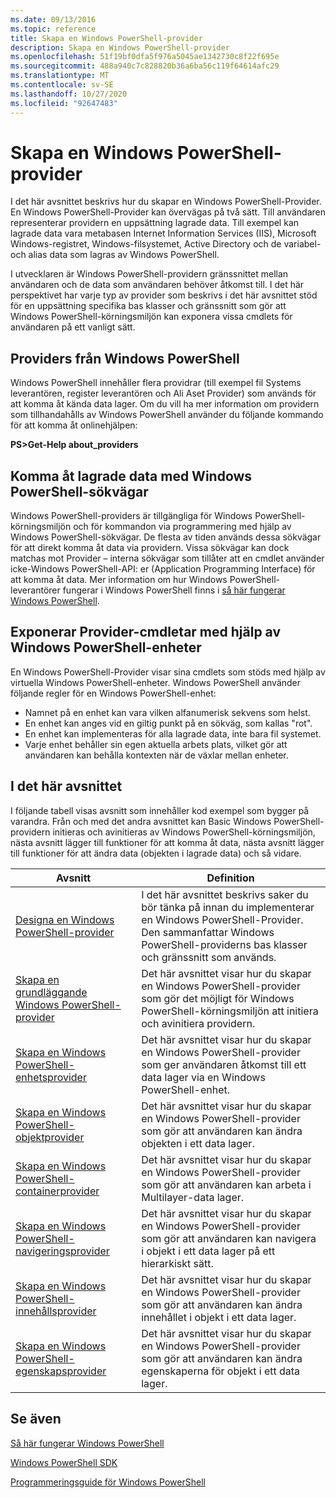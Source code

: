 ```yaml
---
ms.date: 09/13/2016
ms.topic: reference
title: Skapa en Windows PowerShell-provider
description: Skapa en Windows PowerShell-provider
ms.openlocfilehash: 51f19bf0dfa5f976a5045ae1342730c8f22f695e
ms.sourcegitcommit: 488a940c7c828820b36a6ba56c119f64614afc29
ms.translationtype: MT
ms.contentlocale: sv-SE
ms.lasthandoff: 10/27/2020
ms.locfileid: "92647483"
---
```

# <a name="how-to-create-a-windows-powershell-provider"></a>Skapa en Windows PowerShell-provider

I det här avsnittet beskrivs hur du skapar en Windows PowerShell-Provider. En Windows PowerShell-Provider kan övervägas på två sätt. Till användaren representerar providern en uppsättning lagrade data. Till exempel kan lagrade data vara metabasen Internet Information Services (IIS), Microsoft Windows-registret, Windows-filsystemet, Active Directory och de variabel-och alias data som lagras av Windows PowerShell.

I utvecklaren är Windows PowerShell-providern gränssnittet mellan användaren och de data som användaren behöver åtkomst till. I det här perspektivet har varje typ av provider som beskrivs i det här avsnittet stöd för en uppsättning specifika bas klasser och gränssnitt som gör att Windows PowerShell-körningsmiljön kan exponera vissa cmdlets för användaren på ett vanligt sätt.

## <a name="providers-provided-by-windows-powershell"></a>Providers från Windows PowerShell

Windows PowerShell innehåller flera providrar (till exempel fil Systems leverantören, register leverantören och Ali Aset Provider) som används för att komma åt kända data lager. Om du vill ha mer information om providern som tillhandahålls av Windows PowerShell använder du följande kommando för att komma åt onlinehjälpen:

**PS>Get-Help about_providers**

## <a name="accessing-the-stored-data-using-windows-powershell-paths"></a>Komma åt lagrade data med Windows PowerShell-sökvägar

Windows PowerShell-providers är tillgängliga för Windows PowerShell-körningsmiljön och för kommandon via programmering med hjälp av Windows PowerShell-sökvägar. De flesta av tiden används dessa sökvägar för att direkt komma åt data via providern. Vissa sökvägar kan dock matchas mot Provider – interna sökvägar som tillåter att en cmdlet använder icke-Windows PowerShell-API: er (Application Programming Interface) för att komma åt data. Mer information om hur Windows PowerShell-leverantörer fungerar i Windows PowerShell finns i [så här fungerar Windows PowerShell](/previous-versions/ms714658(v=vs.85)).

## <a name="exposing-provider-cmdlets-using-windows-powershell-drives"></a>Exponerar Provider-cmdletar med hjälp av Windows PowerShell-enheter

En Windows PowerShell-Provider visar sina cmdlets som stöds med hjälp av virtuella Windows PowerShell-enheter.
Windows PowerShell använder följande regler för en Windows PowerShell-enhet:

- Namnet på en enhet kan vara vilken alfanumerisk sekvens som helst.
- En enhet kan anges vid en giltig punkt på en sökväg, som kallas "rot".
- En enhet kan implementeras för alla lagrade data, inte bara fil systemet.
- Varje enhet behåller sin egen aktuella arbets plats, vilket gör att användaren kan behålla kontexten när de växlar mellan enheter.

## <a name="in-this-section"></a>I det här avsnittet

I följande tabell visas avsnitt som innehåller kod exempel som bygger på varandra. Från och med det andra avsnittet kan Basic Windows PowerShell-providern initieras och avinitieras av Windows PowerShell-körningsmiljön, nästa avsnitt lägger till funktioner för att komma åt data, nästa avsnitt lägger till funktioner för att ändra data (objekten i lagrade data) och så vidare.

|                                                    Avsnitt                                                    |                                                                                         Definition                                                                                          |
| ----------------------------------------------------------------------------------------------------------- | ------------------------------------------------------------------------------------------------------------------------------------------------------------------------------------------- |
| [Designa en Windows PowerShell-provider](./designing-your-windows-powershell-provider.md)               | I det här avsnittet beskrivs saker du bör tänka på innan du implementerar en Windows PowerShell-Provider. Den sammanfattar Windows PowerShell-providerns bas klasser och gränssnitt som används. |
| [Skapa en grundläggande Windows PowerShell-provider](./creating-a-basic-windows-powershell-provider.md)           | Det här avsnittet visar hur du skapar en Windows PowerShell-provider som gör det möjligt för Windows PowerShell-körningsmiljön att initiera och avinitiera providern.                                        |
| [Skapa en Windows PowerShell-enhetsprovider](./creating-a-windows-powershell-drive-provider.md)           | Det här avsnittet visar hur du skapar en Windows PowerShell-provider som ger användaren åtkomst till ett data lager via en Windows PowerShell-enhet.                                                |
| [Skapa en Windows PowerShell-objektprovider](./creating-a-windows-powershell-item-provider.md)             | Det här avsnittet visar hur du skapar en Windows PowerShell-provider som gör att användaren kan ändra objekten i ett data lager.                                                                  |
| [Skapa en Windows PowerShell-containerprovider](./creating-a-windows-powershell-container-provider.md)   | Det här avsnittet visar hur du skapar en Windows PowerShell-provider som gör att användaren kan arbeta i Multilayer-data lager.                                                                        |
| [Skapa en Windows PowerShell-navigeringsprovider](./creating-a-windows-powershell-navigation-provider.md) | Det här avsnittet visar hur du skapar en Windows PowerShell-provider som gör att användaren kan navigera i objekt i ett data lager på ett hierarkiskt sätt.                                           |
| [Skapa en Windows PowerShell-innehållsprovider](./creating-a-windows-powershell-content-provider.md)       | Det här avsnittet visar hur du skapar en Windows PowerShell-provider som gör att användaren kan ändra innehållet i objekt i ett data lager.                                                       |
| [Skapa en Windows PowerShell-egenskapsprovider](./creating-a-windows-powershell-property-provider.md)     | Det här avsnittet visar hur du skapar en Windows PowerShell-provider som gör att användaren kan ändra egenskaperna för objekt i ett data lager.                                                    |

## <a name="see-also"></a>Se även

[Så här fungerar Windows PowerShell](/previous-versions/ms714658(v=vs.85))

[Windows PowerShell SDK](../windows-powershell-reference.md)

[Programmeringsguide för Windows PowerShell](./windows-powershell-programmer-s-guide.md)
